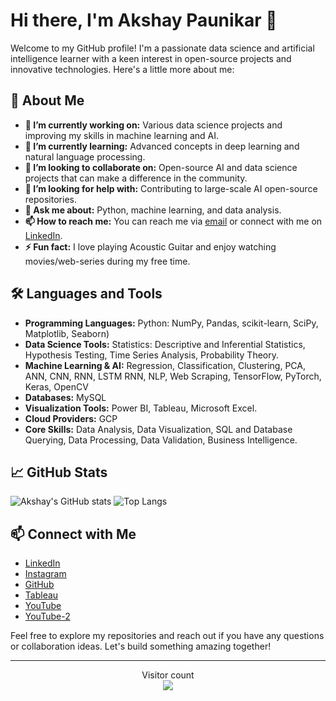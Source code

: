 # Hi there, I'm Akshay Paunikar 👋

Welcome to my GitHub profile! I'm a passionate data science and artificial intelligence learner with a keen interest in open-source projects and innovative technologies. Here's a little more about me:

## 🚀 About Me

- **🔭 I’m currently working on:** Various data science projects and improving my skills in machine learning and AI.
- **🌱 I’m currently learning:** Advanced concepts in deep learning and natural language processing.
- **👯 I’m looking to collaborate on:** Open-source AI and data science projects that can make a difference in the community.
- **🤔 I’m looking for help with:** Contributing to large-scale AI open-source repositories.
- **💬 Ask me about:** Python, machine learning, and data analysis.
- **📫 How to reach me:** You can reach me via [email](mailto:akshay.paunikar29@gmail.com) or connect with me on [LinkedIn](https://www.linkedin.com/in/akshay-paunikar).
- **⚡ Fun fact:** I love playing Acoustic Guitar and enjoy watching movies/web-series during my free time.

## 🛠️ Languages and Tools

- **Programming Languages:** Python: NumPy, Pandas, scikit-learn, SciPy, Matplotlib, Seaborn)
- **Data Science Tools:** Statistics: Descriptive and Inferential Statistics, Hypothesis Testing, Time Series Analysis, Probability Theory. 
- **Machine Learning & AI:**  Regression, Classification, Clustering, PCA, ANN, CNN, RNN, LSTM RNN, NLP, Web Scraping, TensorFlow, PyTorch, Keras, OpenCV
- **Databases:** MySQL
- **Visualization Tools:** Power BI, Tableau, Microsoft Excel.
- **Cloud Providers:** GCP
- **Core Skills:** Data Analysis, Data Visualization, SQL and Database Querying, Data Processing, Data Validation, Business Intelligence. 

## 📈 GitHub Stats

![Akshay's GitHub stats](https://github-readme-stats.vercel.app/api?username=Akshay-Paunikar&show_icons=true&theme=radical)
![Top Langs](https://github-readme-stats.vercel.app/api/top-langs/?username=Akshay-Paunikar&layout=compact&theme=radical)

## 📫 Connect with Me

- [LinkedIn](https://www.linkedin.com/in/akshay-p-paunikar/)
- [Instagram](https://www.instagram.com/akshaypaunikar/)
- [GitHub](https://github.com/Akshay-Paunikar/)
- [Tableau](https://public.tableau.com/app/profile/akshay.paunikar/)
- [YouTube](https://www.youtube.com/@OneStepDataScience-AI)
- [YouTube-2](https://www.youtube.com/@AkshayPaunikarMusic)

Feel free to explore my repositories and reach out if you have any questions or collaboration ideas. Let's build something amazing together!

---

<p align="center"> 
  Visitor count<br>
  <img src="https://profile-counter.glitch.me/Akshay-Paunikar/count.svg" />
</p>
